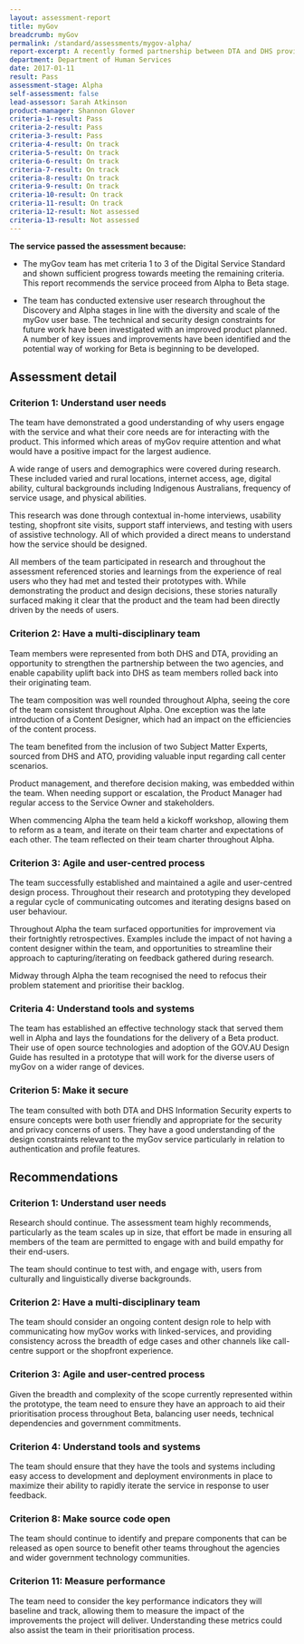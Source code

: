 ```yaml
---
layout: assessment-report
title: myGov				
breadcrumb: myGov	
permalink: /standard/assessments/mygov-alpha/
report-excerpt: A recently formed partnership between DTA and DHS provided an opportunity to review the entire myGov experience and reimagine a user experience that puts users’ needs at the forefront. The focus is on designing a prototype that demonstrates creative ways to remediate known issues (login, lockout, usability, switching between services and customer support), address user needs and showcase ‘What could good look like?’.
department: Department of Human Services		
date: 2017-01-11
result: Pass
assessment-stage: Alpha
self-assessment: false
lead-assessor: Sarah Atkinson
product-manager: Shannon Glover
criteria-1-result: Pass
criteria-2-result: Pass
criteria-3-result: Pass
criteria-4-result: On track
criteria-5-result: On track
criteria-6-result: On track
criteria-7-result: On track
criteria-8-result: On track
criteria-9-result: On track
criteria-10-result: On track
criteria-11-result: On track
criteria-12-result: Not assessed
criteria-13-result: Not assessed
---
```


**The service passed the assessment because:**

- The myGov team has met criteria 1 to 3 of the Digital Service Standard and shown sufficient progress towards meeting the remaining criteria. This report recommends the service proceed from Alpha to Beta stage.

- The team has conducted extensive user research throughout the Discovery and Alpha stages in line with the diversity and scale of the myGov user base. The technical and security design constraints for future work have been investigated with an improved product planned. A number of key issues and improvements have been identified and the potential way of working for Beta is beginning to be developed.

## Assessment detail

### Criterion 1: Understand user needs

The team have demonstrated a good understanding of why users engage with the service and what their core needs are for interacting with the product. This informed which areas of myGov require  attention and what would have a positive impact for the largest audience.

A wide range of users and demographics were covered during research. These included varied and rural locations, internet access, age, digital ability, cultural backgrounds including Indigenous Australians, frequency of service usage, and physical abilities.

This research was done through contextual in-home interviews, usability testing, shopfront site visits, support staff interviews, and testing with users of assistive technology. All of which  provided a direct means to understand how the service should be designed.

All members of the team participated in research and throughout the assessment referenced stories and learnings from the experience of real users who they had met and tested their prototypes with. While demonstrating the product and design decisions, these stories naturally surfaced making it clear that the product and the team had been directly driven by the needs of users.

### Criterion 2: Have a multi-disciplinary team

Team members were represented from both DHS and DTA, providing an opportunity to strengthen the partnership between the two agencies, and enable capability uplift back into DHS as team members rolled back into their originating team.

The team composition was well rounded throughout Alpha, seeing the core of the team consistent throughout Alpha. One exception was the late introduction of a Content Designer, which had an impact on the efficiencies of the content process.

The team benefited from the inclusion of two Subject Matter Experts, sourced from DHS and ATO, providing valuable input regarding call center scenarios.

Product management, and therefore decision making, was embedded within the team. When needing support or escalation, the Product Manager had regular access to the Service Owner and stakeholders.

When commencing Alpha the team held a kickoff workshop, allowing them to reform as a team, and iterate on their team charter and expectations of each other. The team reflected on their team charter throughout Alpha.

### Criterion 3: Agile and user-centred process

The team successfully established and maintained a agile and user-centred design process. Throughout their research and prototyping they developed a regular cycle of communicating outcomes and iterating designs based on user behaviour.

Throughout Alpha the team surfaced opportunities for improvement via their fortnightly retrospectives. Examples include the impact of not having a content designer within the team, and opportunities to streamline their approach to capturing/iterating on feedback gathered during research.

Midway through Alpha the team recognised the need to refocus their problem statement and prioritise their backlog. 

### Criteria 4: Understand tools and systems

The team has established an effective technology stack that served them well in Alpha and lays the foundations for the delivery of a Beta product. Their use of open source technologies and adoption of the GOV.AU Design Guide has resulted in a prototype that will work for the diverse users of myGov on a wider range of devices.

### Criterion 5: Make it secure

The team consulted with both DTA and DHS Information Security experts to ensure concepts were both user friendly and appropriate for the security and privacy concerns of users. They have a good understanding of the design constraints relevant to the myGov service particularly in relation to authentication and profile features.

## Recommendations

### Criterion 1: Understand user needs

Research should continue. The assessment team highly recommends, particularly as the team scales up in size, that effort be made in ensuring all members of the team are permitted to engage with and build empathy for their end-users.

The team should continue to test with, and engage with, users from culturally and linguistically diverse backgrounds.

### Criterion 2: Have a multi-disciplinary team

The team should consider an ongoing content design role to help with communicating how myGov works with linked-services, and providing consistency across the breadth of edge cases and other channels like call-centre support or the shopfront experience.

### Criterion 3: Agile and user-centred process

Given the breadth and complexity of the scope currently represented within the prototype, the team need to ensure they have an approach to aid their prioritisation process throughout Beta, balancing user needs, technical dependencies and government commitments.

### Criterion 4: Understand tools and systems

The team should ensure that they have the tools and systems including easy access to development and deployment environments in place to maximize their ability to rapidly iterate the service in response to user feedback.

### Criterion 8: Make source code open

The team should continue to identify and prepare components that can be released as open source to benefit other teams throughout the agencies and wider government technology communities.

### Criterion 11: Measure performance

The team need to consider the key performance indicators they will baseline and track, allowing them to measure the impact of the improvements the project will deliver. Understanding these metrics could also assist the team in their prioritisation process. 
